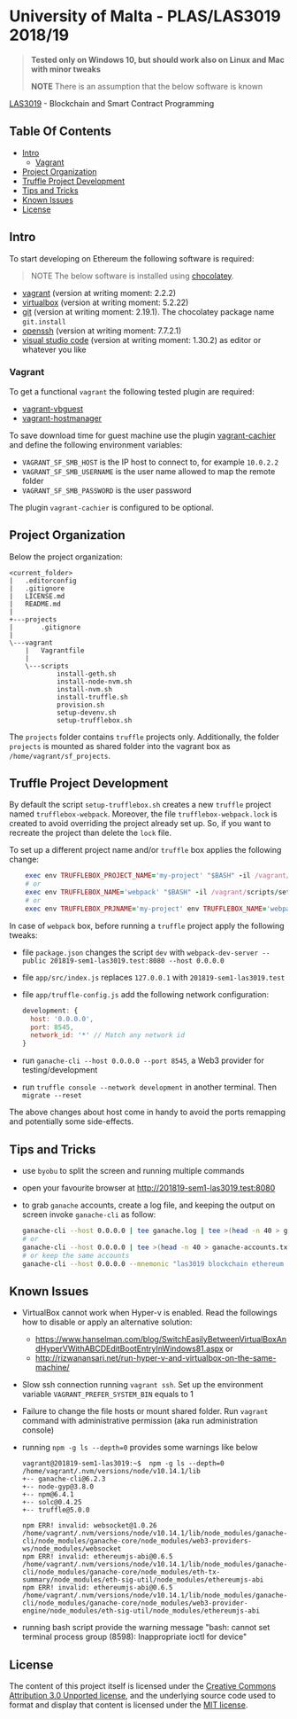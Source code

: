 # University of Malta - PLAS/LAS3019 2018/19

> **Tested only on Windows 10, but should work also on Linux and Mac with minor tweaks**
>
> **NOTE** There is an assumption that the below software is known

[LAS3019](https://www.um.edu.mt/courses/studyunit/las3019) - Blockchain and Smart Contract Programming

## Table Of Contents

- [Intro](#intro)
  - [Vagrant](#vagrant)
- [Project Organization](#project-organization)
- [Truffle Project Development](#truffle-project-development)
- [Tips and Tricks](#tips-and-tricks)
- [Known Issues](#known-issues)
- [License](#license)

## Intro

To start developing on Ethereum the following software is required:

> NOTE The below software is installed using [chocolatey](https://chocolatey.org/).

- [vagrant](https://www.vagrantup.com/) (version at writing moment: 2.2.2)
- [virtualbox](https://www.virtualbox.org/) (version at writing moment: 5.2.22)
- [git](https://git-scm.com/) (version at writing moment: 2.19.1). The chocolatey package name `git.install`
- [openssh](https://github.com/PowerShell/Win32-OpenSSH) (version at writing moment: 7.7.2.1)
- [visual studio code](https://code.visualstudio.com/) (version at writing moment: 1.30.2) as editor or whatever you like

### Vagrant

To get a functional `vagrant` the following tested plugin are required:

- [vagrant-vbguest](https://github.com/dotless-de/vagrant-vbguest)
- [vagrant-hostmanager](https://github.com/devopsgroup-io/vagrant-hostmanager)

To save download time for guest machine use the plugin [vagrant-cachier](https://github.com/fgrehm/vagrant-cachier) and define the following environment variables:

- `VAGRANT_SF_SMB_HOST` is the IP host to connect to, for example `10.0.2.2`
- `VAGRANT_SF_SMB_USERNAME` is the user name allowed to map the remote folder
- `VAGRANT_SF_SMB_PASSWORD` is the user password

The plugin `vagrant-cachier` is configured to be optional.

## Project Organization

Below the project organization:

```shell
<current_folder>
|   .editorconfig
|   .gitignore
|   LICENSE.md
|   README.md
|
+---projects
|       .gitignore
|
\---vagrant
    |   Vagrantfile
    |
    \---scripts
            install-geth.sh
            install-node-nvm.sh
            install-nvm.sh
            install-truffle.sh
            provision.sh
            setup-devenv.sh
            setup-trufflebox.sh
```

The `projects` folder contains `truffle` projects only. Additionally, the folder `projects` is mounted as shared folder into the vagrant box as `/home/vagrant/sf_projects`.

## Truffle Project Development

By default the script `setup-trufflebox.sh` creates a new `truffle` project named `trufflebox-webpack`. Moreover, the file `trufflebox-webpack.lock` is created to avoid overriding the project already set up. So, if you want to recreate the project than delete the `lock` file.

To set up a different project name and/or `truffle` box applies the following change:

```ruby
    exec env TRUFFLEBOX_PROJECT_NAME='my-project' "$BASH" -il /vagrant/scripts/setup-trufflebox.sh
    # or
    exec env TRUFFLEBOX_NAME='webpack' "$BASH" -il /vagrant/scripts/setup-trufflebox.sh
    # or
    exec env TRUFFLEBOX_PRJNAME='my-project' env TRUFFLEBOX_NAME='webpack' "$BASH" -il /vagrant/scripts/setup-trufflebox.sh
```

In case of `webpack` box, before running a `truffle` project apply the following tweaks:

- file `package.json` changes the script `dev` with `webpack-dev-server --public 201819-sem1-las3019.test:8080 --host 0.0.0.0`
- file `app/src/index.js` replaces `127.0.0.1` with `201819-sem1-las3019.test`
- file `app/truffle-config.js` add the following network configuration:

    ```javascript
    development: {
      host: '0.0.0.0',
      port: 8545,
      network_id: '*' // Match any network id
    }
    ```

- run `ganache-cli --host 0.0.0.0 --port 8545`, a Web3 provider for testing/development
- run `truffle console --network development` in another terminal. Then `migrate --reset`

The above changes about host come in handy to avoid the ports remapping and potentially some side-effects.

## Tips and Tricks

- use `byobu` to split the screen and running multiple commands
- open your favourite browser at <http://201819-sem1-las3019.test:8080>
- to grab `ganache` accounts, create a log file, and keeping the output on screen invoke `ganache-cli` as follow:

  ```bash
  ganache-cli --host 0.0.0.0 | tee ganache.log | tee >(head -n 40 > ganache-accounts.txt) -p
  # or
  ganache-cli --host 0.0.0.0 | tee >(head -n 40 > ganache-accounts.txt) -p | tee ganache.log
  # or keep the same accounts
  ganache-cli --host 0.0.0.0 --mnemonic "las3019 blockchain ethereum dlt" | tee ganache.log | tee >(head -n 40 > ganache-accounts.txt) -p
  ```

## Known Issues

- VirtualBox cannot work when Hyper-v is enabled. Read the followings how to disable or apply an alternative solution:
  - <https://www.hanselman.com/blog/SwitchEasilyBetweenVirtualBoxAndHyperVWithABCDEditBootEntryInWindows81.aspx> or
  - <http://rizwanansari.net/run-hyper-v-and-virtualbox-on-the-same-machine/>
- Slow ssh connection running `vagrant ssh`. Set up the environment variable `VAGRANT_PREFER_SYSTEM_BIN` equals to 1
- Failure to change the file hosts or mount shared folder. Run `vagrant` command with administrative permission (aka run administration console)
- running `npm -g ls --depth=0` provides some warnings like below

  ```shell
  vagrant@201819-sem1-las3019:~$  npm -g ls --depth=0
  /home/vagrant/.nvm/versions/node/v10.14.1/lib
  +-- ganache-cli@6.2.3
  +-- node-gyp@3.8.0
  +-- npm@6.4.1
  +-- solc@0.4.25
  +-- truffle@5.0.0

  npm ERR! invalid: websocket@1.0.26 /home/vagrant/.nvm/versions/node/v10.14.1/lib/node_modules/ganache-cli/node_modules/ganache-core/node_modules/web3-providers-ws/node_modules/websocket
  npm ERR! invalid: ethereumjs-abi@0.6.5 /home/vagrant/.nvm/versions/node/v10.14.1/lib/node_modules/ganache-cli/node_modules/ganache-core/node_modules/eth-tx-summary/node_modules/eth-sig-util/node_modules/ethereumjs-abi
  npm ERR! invalid: ethereumjs-abi@0.6.5 /home/vagrant/.nvm/versions/node/v10.14.1/lib/node_modules/ganache-cli/node_modules/ganache-core/node_modules/web3-provider-engine/node_modules/eth-sig-util/node_modules/ethereumjs-abi
  ```

- running bash script provide the warning message "bash: cannot set terminal process group (8598): Inappropriate ioctl for device"

## License

The content of this project itself is licensed under the [Creative Commons Attribution 3.0 Unported license](https://creativecommons.org/licenses/by/3.0/), and the underlying source code used to format and display that content is licensed under the [MIT license](LICENSE.md).
